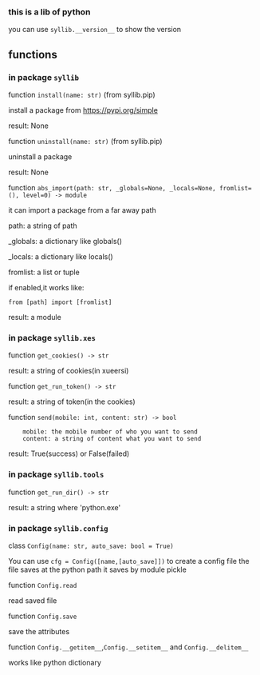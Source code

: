 ### this is a lib of python
you can use `syllib.__version__` to show the version

## functions

### in package `syllib`
function `install(name: str)` (from syllib.pip)

install a package from https://pypi.org/simple

result: None


function `uninstall(name: str)` (from syllib.pip)

uninstall a package

result: None


function `abs_import(path: str, _globals=None, _locals=None, fromlist=(), level=0) -> module`

it can import a package from a far away path

path: a string of path

_globals: a dictionary like globals()

_locals: a dictionary like locals()

fromlist: a list or tuple

if enabled,it works like:

`from [path] import [fromlist]`

result: a module


### in package `syllib.xes`
function `get_cookies() -> str`

result: a string of cookies(in xueersi)


function `get_run_token() -> str`

result: a string of token(in the cookies)


function `send(mobile: int, content: str) -> bool`

        mobile: the mobile number of who you want to send
        content: a string of content what you want to send

result: True(success) or False(failed)

### in package `syllib.tools`
function `get_run_dir() -> str`

result: a string where 'python.exe'

### in package `syllib.config`
class `Config(name: str, auto_save: bool = True)`

You can use `cfg = Config([name,[auto_save]])` to create a config file
the file saves at the python path
it saves by module pickle

function `Config.read`

read saved file


function `Config.save`

save the attributes


function `Config.__getitem__`,`Config.__setitem__` and `Config.__delitem__`

works like python dictionary

